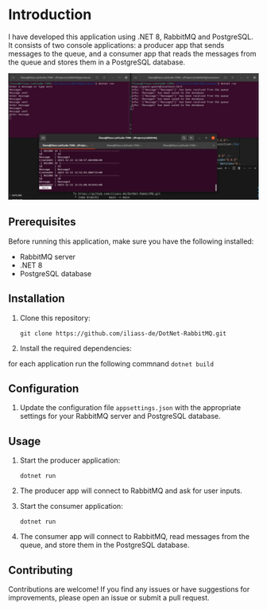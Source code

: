 # Introduction

I have developed this application using .NET 8, RabbitMQ and PostgreSQL. It consists of two console applications: a producer app that sends messages to the queue, and a consumer app that reads the messages from the queue and stores them in a PostgreSQL database.

![Alt text](image.png)


## Prerequisites

Before running this application, make sure you have the following installed:

- RabbitMQ server
- .NET 8
- PostgreSQL database

## Installation

1. Clone this repository:

    ```
    git clone https://github.com/iliass-de/DotNet-RabbitMQ.git
    ```

2. Install the required dependencies:

for each application run the following commnand
    ```
    dotnet build
    ```

## Configuration

1. Update the configuration file `appsettings.json` with the appropriate settings for your RabbitMQ server and PostgreSQL database.

## Usage

1. Start the producer application:

    ```
    dotnet run
    ```

2. The producer app will connect to RabbitMQ and ask for user inputs.

3. Start the consumer application:

    ```
    dotnet run
    ```

4. The consumer app will connect to RabbitMQ, read messages from the queue, and store them in the PostgreSQL database.

## Contributing

Contributions are welcome! If you find any issues or have suggestions for improvements, please open an issue or submit a pull request.



